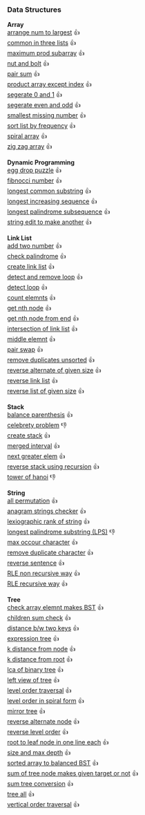 ### Data Structures
**Array** <br />
[arrange num to largest](https://github.com/ojhaanshu87/data_structures/blob/master/Array_Archive/arrange_num_to_largest.py) :thumbsup: <br />
[common in three lists](https://github.com/ojhaanshu87/data_structures/blob/master/Array_Archive/common_elem_three_array.py
) :thumbsup:  <br />
[maximum prod subarray](https://github.com/ojhaanshu87/data_structures/blob/master/Array_Archive/max_prod_subarray.py) :thumbsup: <br />
[nut and bolt](https://github.com/ojhaanshu87/data_structures/blob/master/Array_Archive/nut_and_bolt.py) :thumbsup: <br />
[pair sum](https://github.com/ojhaanshu87/data_structures/blob/master/Array_Archive/pair_sum.py) :thumbsup: <br />
[product array except index](https://github.com/ojhaanshu87/data_structures/blob/master/Array_Archive/product_array_except_index.py) :thumbsup: <br />
[segerate 0 and 1](https://github.com/ojhaanshu87/data_structures/blob/master/Array_Archive/segerate_0_1_array.py) :thumbsup: <br />
[segerate even and odd](https://github.com/ojhaanshu87/data_structures/blob/master/Array_Archive/segrate_even_odd_array.py) :thumbsup: <br />
[smallest missing number](https://github.com/ojhaanshu87/data_structures/blob/master/Array_Archive/smallest_missing_number.py) :thumbsup: <br />
[sort list by frequency](https://github.com/ojhaanshu87/data_structures/blob/master/Array_Archive/sort_list_by_frequency.py) :thumbsup: <br />
[spiral array](https://github.com/ojhaanshu87/data_structures/blob/master/Array_Archive/spiral_matrix.py) :thumbsup: <br />
[zig zag array](https://github.com/ojhaanshu87/data_structures/blob/master/Array_Archive/zig_zag_array.py) :thumbsup: <br />

**Dynamic Programming** <br />
[egg drop puzzle](https://github.com/ojhaanshu87/data_structures/blob/master/Dynamic_Programming_Archive/egg_drop_puzzle.py) :thumbsup: <br />
[fibnocci number](https://github.com/ojhaanshu87/data_structures/blob/master/Dynamic_Programming_Archive/fibnocci_num.py) :thumbsup: <br />
[longest common substring](https://github.com/ojhaanshu87/data_structures/blob/master/Dynamic_Programming_Archive/longest_common_substring.py) :thumbsup: <br />
[longest increasing sequence](https://github.com/ojhaanshu87/data_structures/blob/master/Dynamic_Programming_Archive/longest_increase_sequence.py) :thumbsup: <br />
[longest palindrome subsequence](https://github.com/ojhaanshu87/data_structures/blob/master/Dynamic_Programming_Archive/longest_palindrome_subseq.py) :thumbsup: <br />
[string edit to make another](https://github.com/ojhaanshu87/data_structures/blob/master/Dynamic_Programming_Archive/string_edit_to_make_another.py) :thumbsup: <br />

**Link List** <br />
[add two number](https://github.com/ojhaanshu87/data_structures/blob/master/LinkList_Archive/add_two_number.py) :thumbsup: <br />
[check palindrome](https://github.com/ojhaanshu87/data_structures/blob/master/LinkList_Archive/check_palindrome.py) :thumbsup: <br />
[create link list](https://github.com/ojhaanshu87/data_structures/blob/master/LinkList_Archive/create_link_list.py) :thumbsup: <br />
[detect and remove loop](https://github.com/ojhaanshu87/data_structures/blob/master/LinkList_Archive/detect_and_remove_loop.py) :thumbsup: <br />
[detect loop](https://github.com/ojhaanshu87/data_structures/blob/master/LinkList_Archive/detect_loop.py) :thumbsup: <br />
[count elemnts](https://github.com/ojhaanshu87/data_structures/blob/master/LinkList_Archive/element_count.py) :thumbsup: <br />
[get nth node](https://github.com/ojhaanshu87/data_structures/blob/master/LinkList_Archive/get_nth_node.py) :thumbsup: <br />
[get nth node from end](https://github.com/ojhaanshu87/data_structures/blob/master/LinkList_Archive/get_nth_node_from_end.py) :thumbsup: <br />
[intersection of link list](https://github.com/ojhaanshu87/data_structures/blob/master/LinkList_Archive/intersection_link_list.py) :thumbsup: <br />
[middle elemnt](https://github.com/ojhaanshu87/data_structures/blob/master/LinkList_Archive/middle_elem.py) :thumbsup: <br />
[pair swap](https://github.com/ojhaanshu87/data_structures/blob/master/LinkList_Archive/pair_swap.py) :thumbsup: <br />
[remove duplicates unsorted](https://github.com/ojhaanshu87/data_structures/blob/master/LinkList_Archive/remove_duplicates_unsorted.py) :thumbsup: <br />
[reverse alternate of given size](https://github.com/ojhaanshu87/data_structures/blob/master/LinkList_Archive/reverse_alt_given_size.py) :thumbsup: <br />
[reverse link list](https://github.com/ojhaanshu87/data_structures/blob/master/LinkList_Archive/reverse_element.py) :thumbsup: <br />
[reverse list of given size](https://github.com/ojhaanshu87/data_structures/blob/master/LinkList_Archive/reverse_list_give_size.py) :thumbsup: <br />

**Stack** <br />
[balance parenthesis](https://github.com/ojhaanshu87/data_structures/blob/master/Stack_Archive/balance_parenthesis.py) :thumbsup: <br />
[celebrety problem](https://github.com/ojhaanshu87/data_structures/blob/master/Stack_Archive/celebrety_problem.py) :-1: <br />
[create stack](https://github.com/ojhaanshu87/data_structures/blob/master/Stack_Archive/create_stack.py) :thumbsup: <br />
[merged interval](https://github.com/ojhaanshu87/data_structures/blob/master/Stack_Archive/merged_interval.py) :thumbsup: <br />
[next greater elem](https://github.com/ojhaanshu87/data_structures/blob/master/Stack_Archive/next_greater_elem.py) :thumbsup: <br />
[reverse stack using recursion](https://github.com/ojhaanshu87/data_structures/blob/master/Stack_Archive/reve_stack_recursion.py) :thumbsup: <br />
[tower of hanoi](https://github.com/ojhaanshu87/data_structures/blob/master/Stack_Archive/tower_of_hanoi.py) :-1: <br />

**String** <br />
[all permutation](https://github.com/ojhaanshu87/data_structures/blob/master/String_Archive/all_permutation.py) :thumbsup: <br />
[anagram strings checker](https://github.com/ojhaanshu87/data_structures/blob/master/String_Archive/anagram_or_not.py) :thumbsup: <br />
[lexiographic rank of string](https://github.com/ojhaanshu87/data_structures/blob/master/String_Archive/lexiographic_order.py) :thumbsup: <br />
[longest palindrome substring (LPS)](https://github.com/ojhaanshu87/data_structures/blob/master/String_Archive/longest_palindrome_substring.py) :-1: <br />
[max occour character](https://github.com/ojhaanshu87/data_structures/blob/master/String_Archive/max_occour_char.py) :thumbsup: <br />
[remove duplicate character](https://github.com/ojhaanshu87/data_structures/blob/master/String_Archive/remove_duplicate_char.py) :thumbsup: <br />
[reverse sentence](https://github.com/ojhaanshu87/data_structures/blob/master/String_Archive/reverse_sentance.py) :thumbsup: <br />
[RLE non recursive way](https://github.com/ojhaanshu87/data_structures/blob/master/String_Archive/run_length_encode_decode_non_recur.py) :thumbsup: <br />
[RLE recursive way](https://github.com/ojhaanshu87/data_structures/blob/master/String_Archive/run_length_encode_decode_recur.py) :thumbsup: <br />

**Tree** <br />
[check array elemnt makes BST](https://github.com/ojhaanshu87/data_structures/blob/master/Tree_DS/array_elem_check_BST.py) :thumbsup: <br />
[children sum check](https://github.com/ojhaanshu87/data_structures/blob/master/Tree_DS/children_sum_check.py) :thumbsup: <br />
[distance b/w two keys](https://github.com/ojhaanshu87/data_structures/blob/master/Tree_DS/dist_bw_keys.py) :thumbsup: <br />
[expression tree](https://github.com/ojhaanshu87/data_structures/blob/master/Tree_DS/expression_tree.py) :thumbsup: <br />
[k distance from node](https://github.com/ojhaanshu87/data_structures/blob/master/Tree_DS/k_dist_from_given_node.py) :thumbsup: <br />
[k distance from root](https://github.com/ojhaanshu87/data_structures/blob/master/Tree_DS/k_dist_from_root.py) :thumbsup: <br />
[lca of binary tree](https://github.com/ojhaanshu87/data_structures/blob/master/Tree_DS/lca_bintree.py) :thumbsup: <br />
[left view of tree](https://github.com/ojhaanshu87/data_structures/blob/master/Tree_DS/left_view_tree.py) :thumbsup: <br />
[level order traversal](https://github.com/ojhaanshu87/data_structures/blob/master/Tree_DS/level_order.py) :thumbsup: <br />
[level order in spiral form](https://github.com/ojhaanshu87/data_structures/blob/master/Tree_DS/level_order_spiral.py) :thumbsup: <br />
[mirror tree](https://github.com/ojhaanshu87/data_structures/blob/master/Tree_DS/mirror_tree.py) :thumbsup: <br />
[reverse alternate node](https://github.com/ojhaanshu87/data_structures/blob/master/Tree_DS/reverse_alternate_node.py) :thumbsup: <br />
[reverse level order](https://github.com/ojhaanshu87/data_structures/blob/master/Tree_DS/reverse_level_order.py) :thumbsup: <br />
[root to leaf node in one line each](https://github.com/ojhaanshu87/data_structures/blob/master/Tree_DS/root_to_leaf_path.py) :thumbsup: <br />
[size and max depth](https://github.com/ojhaanshu87/data_structures/blob/master/Tree_DS/size_and_max_depth.py) :thumbsup: <br />
[sorted array to balanced BST](https://github.com/ojhaanshu87/data_structures/blob/master/Tree_DS/sorted_array_to_balnced_bst.py) :thumbsup: <br />
[sum of tree node makes given target or not](https://github.com/ojhaanshu87/data_structures/blob/master/Tree_DS/sum_to_given_num_check.py) :thumbsup: <br />
[sum tree conversion](https://github.com/ojhaanshu87/data_structures/blob/master/Tree_DS/sum_tree_convert.py) :thumbsup: <br />
[tree all](https://github.com/ojhaanshu87/data_structures/blob/master/Tree_DS/tree_all.py) :thumbsup: <br />
[vertical order traversal](https://github.com/ojhaanshu87/data_structures/blob/master/Tree_DS/vertical_order_traversal.py) :thumbsup: <br />


